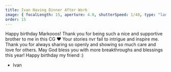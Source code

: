 ```yaml
---
title: Ivan Having Dinner After Work
image: { focalLength: 15, aperture: 4.0, shutterSpeed: 1/40, type: "landscape" }
order: 15
---
```


Happy birthday Markooos! Thank you for being such a nice and supportive brother to me in this CG ❤️ Your stories nvr fail to intrigue and inspire me. Thank you for always sharing so openly and showing so much care and love for others. May God bless you with more breakthroughs and blessings this year! Happy birthday my friend :)

- Ivan
